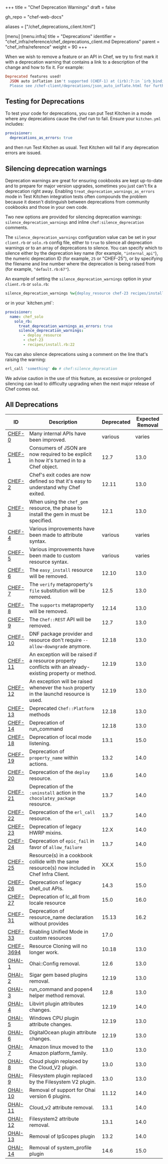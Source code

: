 +++
title = "Chef Deprecation Warnings"
draft = false

gh_repo = "chef-web-docs"

aliases = ["/chef_deprecations_client.html"]

[menu]
  [menu.infra]
    title = "Deprecations"
    identifier = "chef_infra/reference/chef_deprecations_client.md Deprecations"
    parent = "chef_infra/reference"
    weight = 90
+++

<!-- markdownlint-disable-file MD033 -->

When we wish to remove a feature or an API in Chef, we try to first mark
it with a deprecation warning that contains a link to a description of
the change and how to fix it. For example:

```ruby
Deprecated features used!
  JSON auto inflation isn't supported (CHEF-1) at (irb):7:in `irb_binding`.
  Please see /chef-client/deprecations/json_auto_inflate.html for further details and information on how to correct this problem.
```

## Testing for Deprecations

To test your code for deprecations, you can put Test Kitchen in a mode
where any deprecations cause the chef run to fail. Ensure your
`kitchen.yml` includes:

```yaml
provisioner:
  deprecations_as_errors: true
```

and then run Test Kitchen as usual. Test Kitchen will fail if any
deprecation errors are issued.

## Silencing deprecation warnings

Deprecation warnings are great for ensuring cookbooks are kept
up-to-date and to prepare for major version upgrades, sometimes you just
can't fix a deprecation right away. Enabling
`treat_deprecation_warnings_as_errors` mode in Test Kitchen integration
tests often compounds the problem because it doesn't distinguish
between deprecations from community cookbooks and those in your own
code.

Two new options are provided for silencing deprecation warnings:
`silence_deprecation_warnings` and inline `chef:silence_deprecation`
comments.

The `silence_deprecation_warnings` configuration value can be set in
your `client.rb` or `solo.rb` config file, either to `true` to silence
all deprecation warnings or to an array of deprecations to silence. You
can specify which to silence either by the deprecation key name (for example,
`"internal_api"`), the numeric deprecation ID (for example, `25` or <span
class="title-ref">"CHEF-25"</span>), or by specifying the filename and
line number where the deprecation is being raised from (for example,
`"default.rb:67"`).

An example of setting the `silence_deprecation_warnings` option in your
`client.rb` or `solo.rb`:

```ruby
silence_deprecation_warnings %w{deploy_resource chef-23 recipes/install.rb:22}
```

or in your \`kitchen.yml\`:

```yaml
provisioner:
  name: chef_solo
    solo_rb:
      treat_deprecation_warnings_as_errors: true
      silence_deprecation_warnings:
        - deploy_resource
        - chef-23
        - recipes/install.rb:22
```

You can also silence deprecations using a comment on the line that's
raising the warning:

```ruby
erl_call 'something' do # chef:silence_deprecation
```

We advise caution in the use of this feature, as excessive or prolonged
silencing can lead to difficulty upgrading when the next major release
of Chef comes out.

## All Deprecations

<table>
<colgroup>
<col style="width: 12%" />
<col style="width: 57%" />
<col style="width: 10%" />
<col style="width: 20%" />
</colgroup>
<thead>
<tr class="header">
<th>ID</th>
<th>Description</th>
<th>Deprecated</th>
<th>Expected Removal</th>
</tr>
</thead>
<tbody>
<tr>
<td><a href="/deprecations_internal_api/">CHEF-0</a></td>
<td>Many internal APIs have been improved.</td>
<td>various</td>
<td>varies</td>
</tr>
<tr>
<td><a href="/deprecations_json_auto_inflate/">CHEF-1</a></td>
<td>Consumers of JSON are now required to be explicit in how it's turned in to a Chef object.</td>
<td>12.7</td>
<td>13.0</td>
</tr>
<tr>
<td><a href="/deprecations_exit_code/">CHEF-2</a></td>
<td>Chef's exit codes are now defined so that it's easy to understand why Chef exited.</td>
<td>12.11</td>
<td>13.0</td>
</tr>
<tr>
<td><a href="/deprecations_chef_gem_compile_time/">CHEF-3</a></td>
<td>When using the <code>chef_gem</code> resource, the phase to install the gem in must be specified.</td>
<td>12.1</td>
<td>13.0</td>
</tr>
<tr>
<td><a href="/deprecations_attributes/">CHEF-4</a></td>
<td>Various improvements have been made to attribute syntax.</td>
<td>various</td>
<td>varies</td>
</tr>
<tr>
<td><a href="/deprecations_custom_resource_cleanups/">CHEF-5</a></td>
<td>Various improvements have been made to custom resource syntax.</td>
<td>various</td>
<td>varies</td>
</tr>
<tr>
<td><a href="/deprecations_easy_install/">CHEF-6</a></td>
<td>The <code>easy_install</code> resource will be removed.</td>
<td>12.10</td>
<td>13.0</td>
</tr>
<tr>
<td><a href="/deprecations_verify_file/">CHEF-7</a></td>
<td>The <code>verify</code> metaproperty's <code>file</code> substitution will be removed.</td>
<td>12.5</td>
<td>13.0</td>
</tr>
<tr>
<td><a href="/deprecations_supports_property/">CHEF-8</a></td>
<td>The <code>supports</code> metaproperty will be removed.</td>
<td>12.14</td>
<td>13.0</td>
</tr>
<tr>
<td><a href="/deprecations_chef_rest/">CHEF-9</a></td>
<td>The <code>Chef::REST</code> API will be removed.</td>
<td>12.7</td>
<td>13.0</td>
</tr>
<tr>
<td><a href="/deprecations_dnf_package_allow_downgrade/">CHEF-10</a></td>
<td>DNF package provider and resource don't require <code>--allow-downgrade</code> anymore.</td>
<td>12.18</td>
<td>13.0</td>
</tr>
<tr>
<td><a href="/deprecations_property_name_collision/">CHEF-11</a></td>
<td>An exception will be raised if a resource property conflicts with an already-existing property or method.</td>
<td>12.19</td>
<td>13.0</td>
</tr>
<tr>
<td><a href="/deprecations_launchd_hash_property/">CHEF-12</a></td>
<td>An exception will be raised whenever the <code>hash</code> property in the launchd resource is used.</td>
<td>12.19</td>
<td>13.0</td>
</tr>
<tr>
<td><a href="/deprecations_chef_platform_methods/">CHEF-13</a></td>
<td>Deprecated <code>Chef::Platform</code> methods</td>
<td>12.18</td>
<td>13.0</td>
</tr>
<tr>
<td><a href="/deprecations_run_command/">CHEF-14</a></td>
<td>Deprecation of run_command</td>
<td>12.18</td>
<td>13.0</td>
</tr>
<tr>
<td><a href="/deprecations_local_listen/">CHEF-18</a></td>
<td>Deprecation of local mode listening.</td>
<td>13.1</td>
<td>15.0</td>
</tr>
<tr>
<td><a href="/deprecations_namespace_collisions/">CHEF-19</a></td>
<td>Deprecation of <code>property_name</code> within actions.</td>
<td>13.2</td>
<td>14.0</td>
</tr>
<tr>
<td><a href="/deprecations_deploy_resource/">CHEF-20</a></td>
<td>Deprecation of the <code>deploy</code> resource.</td>
<td>13.6</td>
<td>14.0</td>
</tr>
<tr>
<td><a href="/deprecations_chocolatey_uninstall/">CHEF-21</a></td>
<td>Deprecation of the <code>:uninstall</code> action in the <code>chocolatey_package</code> resource.</td>
<td>13.7</td>
<td>14.0</td>
</tr>
<tr>
<td><a href="/deprecations_erl_call_resource/">CHEF-22</a></td>
<td>Deprecation of the <code>erl_call</code> resource.</td>
<td>13.7</td>
<td>14.0</td>
</tr>
<tr>
<td><a href="/deprecations_legacy_hwrp_mixins/">CHEF-23</a></td>
<td>Deprecation of legacy HWRP mixins.</td>
<td>12.X</td>
<td>14.0</td>
</tr>
<tr>
<td><a href="/deprecations_epic_fail/">CHEF-24</a></td>
<td>Deprecation of <code>epic_fail</code> in favor of <code>allow_failure</code></td>
<td>13.7</td>
<td>14.0</td>
</tr>
<tr>
<td><a href="/deprecations_map_collision/">CHEF-25</a></td>
<td>Resource(s) in a cookbook collide with the same resource(s) now included in Chef Infra Client.</td>
<td>XX.X</td>
<td>15.0</td>
</tr>
<tr>
<td><a href="/deprecations_shell_out/">CHEF-26</a></td>
<td>Deprecation of legacy shell_out APIs.</td>
<td>14.3</td>
<td>15.0</td>
</tr>
<tr>
<td><a href="/deprecations_locale_lc_all/">CHEF-27</a></td>
<td>Deprecation of lc_all from locale resource</td>
<td>15.0</td>
<td>16.0</td>
</tr>
<tr>
<td><a href="/deprecations_resource_name_without_provides/">CHEF-31</a></td>
<td>Deprecation of resource_name declaration without provides</td>
<td>15.13</td>
<td>16.2</td>
</tr>
<tr>
<td><a href="/deprecations_unified_mode/">CHEF-33</a></td>
<td>Enabling Unified Mode in custom resources</td>
<td>17.0</td>
</tr>
<tr>
<td><a href="/deprecations_resource_cloning/">CHEF-3694</a></td>
<td>Resource Cloning will no longer work.</td>
<td>10.18</td>
<td>13.0</td>
</tr>
<tr>
<td><a href="/deprecations_ohai_legacy_config/">OHAI-1</a></td>
<td>Ohai::Config removal.</td>
<td>12.6</td>
<td>13.0</td>
</tr>
<tr>
<td><a href="/deprecations_ohai_sigar_plugins/">OHAI-2</a></td>
<td>Sigar gem based plugins removal.</td>
<td>12.19</td>
<td>13.0</td>
</tr>
<tr>
<td><a href="/deprecations_ohai_run_command_helpers/">OHAI-3</a></td>
<td>run_command and popen4 helper method removal.</td>
<td>12.8</td>
<td>13.0</td>
</tr>
<tr>
<td><a href="/deprecations_ohai_libvirt_plugin/">OHAI-4</a></td>
<td>Libvirt plugin attributes changes.</td>
<td>12.19</td>
<td>14.0</td>
</tr>
<tr>
<td><a href="/deprecations_ohai_windows_cpu/">OHAI-5</a></td>
<td>Windows CPU plugin attribute changes.</td>
<td>12.19</td>
<td>13.0</td>
</tr>
<tr>
<td><a href="/deprecations_ohai_digitalocean/">OHAI-6</a></td>
<td>DigitalOcean plugin attribute changes.</td>
<td>12.19</td>
<td>13.0</td>
</tr>
<tr>
<td><a href="/deprecations_ohai_amazon_linux/">OHAI-7</a></td>
<td>Amazon linux moved to the Amazon platform_family.</td>
<td>13.0</td>
<td>13.0</td>
</tr>
<tr>
<td><a href="/deprecations_ohai_cloud/">OHAI-8</a></td>
<td>Cloud plugin replaced by the Cloud_V2 plugin.</td>
<td>13.0</td>
<td>13.0</td>
</tr>
<tr>
<td><a href="/deprecations_ohai_filesystem/">OHAI-9</a></td>
<td>Filesystem plugin replaced by the Filesystem V2 plugin.</td>
<td>13.0</td>
<td>13.0</td>
</tr>
<tr>
<td><a href="/deprecations_ohai_v6_plugins/">OHAI-10</a></td>
<td>Removal of support for Ohai version 6 plugins.</td>
<td>11.12</td>
<td>14.0</td>
</tr>
<tr>
<td><a href="/deprecations_ohai_cloud_v2/">OHAI-11</a></td>
<td>Cloud_v2 attribute removal.</td>
<td>13.1</td>
<td>14.0</td>
</tr>
<tr>
<td><a href="/deprecations_ohai_filesystem_v2/">OHAI-12</a></td>
<td>Filesystem2 attribute removal.</td>
<td>13.1</td>
<td>14.0</td>
</tr>
<tr>
<td><a href="/deprecations_ohai_ipscopes/">OHAI-13</a></td>
<td>Removal of IpScopes plugin</td>
<td>13.2</td>
<td>14.0</td>
</tr>
<tr>
<td><a href="/deprecations_ohai_system_profile/">OHAI-14</a></td>
<td>Removal of system_profile plugin</td>
<td>14.6</td>
<td>15.0</td>
</tr>
</tbody>
</table>
